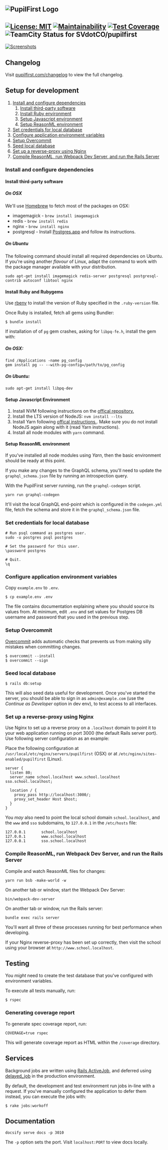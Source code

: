![PupilFirst Logo](https://public-assets.sv.co/random/201908/pupilfirst-logo-300px.png)
---
[![License: MIT](https://img.shields.io/badge/license-MIT-informational)](https://github.com/SVdotCO/pupilfirst/blob/master/LICENSE)
[![Maintainability](https://api.codeclimate.com/v1/badges/0c7a02f9e0c6c1fb27c8/maintainability)](https://codeclimate.com/github/SVdotCO/pupilfirst/maintainability)
[![Test Coverage](https://api.codeclimate.com/v1/badges/0c7a02f9e0c6c1fb27c8/test_coverage)](https://codeclimate.com/github/SVdotCO/pupilfirst/test_coverage)
![TeamCity Status for SVdotCO/pupilfirst](https://ci.sv.co/app/rest/builds/buildType:(id:PupilFirst_ContinuousIntegration)/statusIcon.svg)
---

[![Screenshots](https://public-assets.sv.co/random/201909/pupilfirst-screenshots.png)](https://www.pupilfirst.com)

## Changelog

Visit [pupilfirst.com/changelog](https://www.pupilfirst.com/changelog) to view the full changelog.

## Setup for development

1. [Install and configure dependencies](#install-and-configure-dependencies)
    1. [Install third-party software](#install-third-party-software)
    2. [Install Ruby environment](#install-ruby-and-rubygems)
    3. [Setup Javascript environment](#setup-javascript-environment)
    4. [Setup ReasonML environment](#setup-reasonml-environment)
2. [Set credentials for local database](#set-credentials-for-local-database)
3. [Configure application environment variables](#configure-application-environment-variables)
4. [Setup Overcommit](#setup-overcommit)
5. [Seed local database](#seed-local-database)
6. [Set up a reverse-proxy using Nginx](#set-up-a-reverse-proxy-using-nginx)
7. [Compile ReasonML, run Webpack Dev Server, and run the Rails Server](#compile-reasonml-run-webpack-dev-server-and-run-the-rails-server)

### Install and configure dependencies

#### Install third-party software

##### On OSX

We'll use [Homebrew](https://brew.sh/) to fetch most of the packages on OSX:

  * imagemagick - `brew install imagemagick`
  * redis - `brew install redis`
  * nginx - `brew install nginx`
  * postgresql - Install [Postgres.app](http://postgresapp.com) and follow its instructions.

##### On Ubuntu

The following command should install all required dependencies on Ubuntu. If you're using another _flavour_ of Linux,
adapt the command to work with the package manager available with your distribution.

    sudo apt-get install imagemagick redis-server postgresql postgresql-contrib autoconf libtool nginx

#### Install Ruby and Rubygems

Use [rbenv](https://github.com/rbenv/rbenv) to install the version of Ruby specified in the `.ruby-version` file.

Once Ruby is installed, fetch all gems using Bundler:

    $ bundle install

If installation of of `pg` gem crashes, asking for `libpq-fe.h`, install the gem with:

##### On OSX:

    find /Applications -name pg_config
    gem install pg -- --with-pg-config=/path/to/pg_config

##### On Ubuntu:

    sudo apt-get install libpq-dev

#### Setup Javascript Environment

1. Install NVM following instructions on the [offical repository.](https://github.com/creationix/nvm)
2. Install the LTS version of NodeJS: `nvm install --lts`
3. Install Yarn following [offical instructions.](https://yarnpkg.com/en/docs/install). Make sure you do not install
   NodeJS again along with it (read Yarn instructions).
4. Install all node modules with `yarn` command.

#### Setup ReasonML environment

If you've installed all node modules using _Yarn_, then the basic environment should be ready at this point.

If you make any changes to the GraphQL schema, you'll need to update the `graphql_schema.json` file by running an
introspection query.

With the PupilFirst server running, run the `graphql-codegen` script.

```
yarn run graphql-codegen
```

It'll visit the local GraphQL end-point which is configured in the `codegen.yml` file, fetch the schema and store it in
the `graphql_schema.json` file.

### Set credentials for local database

    # Run psql command as postgres user.
    sudo -u postgres psql postgres

    # Set the password for this user.
    \password postgres

    # Quit.
    \q

### Configure application environment variables

Copy `example.env` to `.env`.

    $ cp example.env .env

The file contains documentation explaining where you should source its values from. At minimum, edit `.env` and set
values for Postgres DB username and password that you used in the previous step.

### Setup Overcommit

[Overcommit](https://github.com/sds/overcommit) adds automatic checks that prevents us from making silly mistakes when
committing changes.

    $ overcommit --install
    $ overcommit --sign

### Seed local database

    $ rails db:setup

This will also seed data useful for development. Once you've started the server, you should be able to sign in as
`admin@example.com` (use the _Continue as Developer_ option in dev env), to test access to all interfaces.

### Set up a reverse-proxy using Nginx

Use Nginx to set up a reverse proxy on a `.localhost` domain to point it to your web application running on port 3000
(the default Rails server port). Use following server configuration as an example:

Place the following configuration at `/usr/local/etc/nginx/servers/pupilfirst` (OSX) or at
`/etc/nginx/sites-enabled/pupilfirst` (Linux).

    server {
      listen 80;
      server_name school.localhost www.school.localhost sso.school.localhost;

      location / {
        proxy_pass http://localhost:3000/;
        proxy_set_header Host $host;
      }
    }

You _may_ also need to point the local school domain `school.localhost`, and the `www` and `sso` subdomains, to
`127.0.0.1` in the `/etc/hosts` file:

    127.0.0.1       school.localhost
    127.0.0.1       www.school.localhost
    127.0.0.1       sso.school.localhost

### Compile ReasonML, run Webpack Dev Server, and run the Rails Server

Compile and watch ReasonML files for changes:

    yarn run bsb -make-world -w

On another tab or window, start the Webpack Dev Server:

    bin/webpack-dev-server

On another tab or window, run the Rails server:

    bundle exec rails server

You'll want all three of these processes running for best performance when developing.

If your Nginx reverse-proxy has been set up correctly, then visit the school using your browser at
`http://www.school.localhost`.

## Testing

You _might_ need to create the test database that you've configured with environment variables.

To execute all tests manually, run:

    $ rspec

### Generating coverage report

To generate spec coverage report, run:

    COVERAGE=true rspec

This will generate coverage report as HTML within the `/coverage` directory.

## Services

Background jobs are written using [Rails ActiveJob](https://guides.rubyonrails.org/active_job_basics.html), and deferred
using [delayed_job](https://github.com/collectiveidea/delayed_job) in the production environment.

By default, the development and test environment run jobs in-line with a request. If you've manually configured the
application to defer them instead, you can execute the jobs with:

    $ rake jobs:workoff
## Documentation

    docsify serve docs -p 3010
The `-p` option sets the port. Visit `localhost:PORT` to view docs locally.


